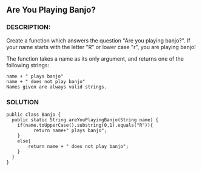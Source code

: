 ## Are You Playing Banjo?

### DESCRIPTION:
Create a function which answers the question "Are you playing banjo?".
If your name starts with the letter "R" or lower case "r", you are playing banjo!

The function takes a name as its only argument, and returns one of the following strings:

```
name + " plays banjo" 
name + " does not play banjo"
Names given are always valid strings.
```

### SOLUTION

```
public class Banjo {
  public static String areYouPlayingBanjo(String name) {
    if(name.toUpperCase().substring(0,1).equals("R")){
          return name+" plays banjo";
    }
    else{
        return name + " does not play banjo";
    }
  }
}
```